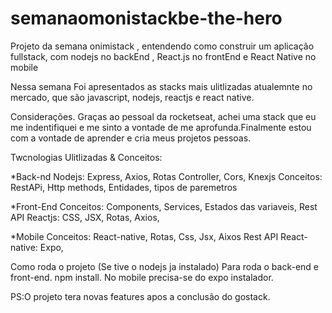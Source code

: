 # semanaomonistackbe-the-hero
Projeto da semana onimistack , entendendo como  construir um aplicação fullstack, com nodejs no backEnd , React.js no frontEnd e React Native no mobile

Nessa semana Foi apresentados as stacks mais ulitlizadas atualemnte no mercado, que são javascript, nodejs, reactjs e react native.

Considerações.
  Graças ao pessoal da rocketseat, achei uma stack que eu me indentifiquei e me sinto a vontade de me aprofunda.Finalmente estou com a vontade de aprender e cria meus projetos pessoas.

Twcnologias Ulitlizadas & Conceitos:

  *Back-nd
      Nodejs:
        Express,
        Axios,
        Rotas
        Controller,
        Cors,
        Knexjs
      Conceitos:
        RestAPi,
        Http methods,
        Entidades,
        tipos de paremetros


 *Front-End
      Conceitos:
        Components,
        Services,
        Estados das variaveis,
        Rest API
      Reactjs: 
        CSS,
        JSX,
        Rotas,
        Axios,

 *Mobile
      Conceitos:
        React-native,
        Rotas,
        Css,
        Jsx,
        Aixos
        Rest API
      React-native:
        Expo,
        
Como roda o projeto
(Se tive o nodejs ja instalado)
    Para roda o back-end e front-end.
          npm install.
    No mobile precisa-se do expo instalador.
  
 PS:O projeto tera novas features apos a conclusão do gostack.
